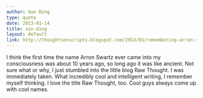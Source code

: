 ```yaml
---
author: Xun Ding
type: quote
date: 2013-01-14
title: xun-ding
layout: default
link: http://thoughtsonscripts.blogspot.com/2013/01/remembering-arron-swartz.html
---
```

I think the first time the name Arron Swartz ever came into my consciousness was about 10 years ago, so long ago it was like ancient. Not sure what or why, I just stumbled into the little blog Raw Thought. I was immediately taken. What incredibly cool and intelligent writing, I remember myself thinking. I love the title Raw Thought, too. Cool guys  always come up with cool names.
